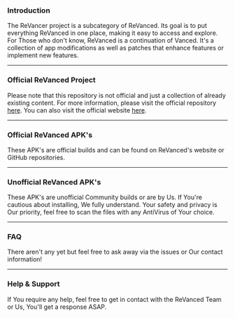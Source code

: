 ### Introduction
The ReVancer project is a subcategory of ReVanced. Its goal is to put everything ReVanced in one place, making it easy to access and explore. For Those who don't know, ReVanced is a continuation of Vanced. It's a collection of app modifications as well as patches that enhance features or implement new features.

---

### Official ReVanced Project
Please note that this repository is not official and just a collection of already existing content. For more information, please visit the official repository [here](https://github.com/revanced). You can also visit the official website [here](https://revanced.app/).

---

### Official ReVanced APK's
These APK's are official builds and can be found on ReVanced's website or GitHub repositories.

---

### Unofficial ReVanced APK's
These APK's are unofficial Community builds or are by Us. If You're cautious about installing, We fully understand. Your safety and privacy is Our priority, feel free to scan the files with any AntiVirus of Your choice.

---

### FAQ
There aren't any yet but feel free to ask away via the issues or Our contact information!

---

### Help & Support
If You require any help, feel free to get in contact with the ReVanced Team or Us, You'll get a response ASAP.
